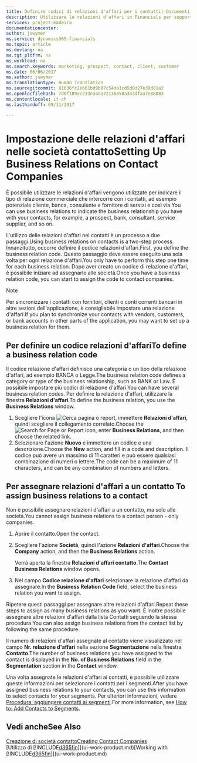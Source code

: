 ```yaml
---
title: Definire codici di relazioni d'affari per i contatti| Documenti Microsoft
description: Utilizzare le relazioni d'affari in Financials per supportare il marketing e per indicare il tipo di relazione commerciale che intercorre con prospetti e clienti, ad esempio, una banca o un fornitore di servizi.
services: project-madeira
documentationcenter: 
author: jswymer
ms.service: dynamics365-financials
ms.topic: article
ms.devlang: na
ms.tgt_pltfrm: na
ms.workload: na
ms.search.keywords: marketing, prospect, contact, client, customer
ms.date: 06/06/2017
ms.author: jswymer
ms.translationtype: Human Translation
ms.sourcegitcommit: 81636fc2e661bd9b07c54da1cd5d0d27e30d01a2
ms.openlocfilehash: 7d0f189ac233ea4da72136858a343dfaa7e88883
ms.contentlocale: it-ch
ms.lasthandoff: 09/11/2017

---
```

# <a name="setting-up-business-relations-on-contact-companies"></a><span data-ttu-id="07081-103">Impostazione delle relazioni d'affari nelle società contatto</span><span class="sxs-lookup"><span data-stu-id="07081-103">Setting Up Business Relations on Contact Companies</span></span>
<span data-ttu-id="07081-104">È possibile utilizzare le relazioni d'affari vengono utilizzate per indicare il tipo di relazione commerciale che intercorre con i contatti, ad esempio potenziale cliente, banca, consulente e fornitore di servizi e così via.</span><span class="sxs-lookup"><span data-stu-id="07081-104">You can use business relations to indicate the business relationship you have with your contacts, for example, a prospect, bank, consultant, service supplier, and so on.</span></span>

<span data-ttu-id="07081-105">L'utilizzo delle relazioni d'affari nei contatti è un processo a due passaggi.</span><span class="sxs-lookup"><span data-stu-id="07081-105">Using business relations on contacts is a two-step process.</span></span> <span data-ttu-id="07081-106">Innanzitutto, occorre definire il codice relazioni d'affari.</span><span class="sxs-lookup"><span data-stu-id="07081-106">First, you define the business relation code.</span></span> <span data-ttu-id="07081-107">Questo passaggio deve essere eseguito una sola volta per ogni relazione d'affari.</span><span class="sxs-lookup"><span data-stu-id="07081-107">You only have to perform this step one time for each business relation.</span></span> <span data-ttu-id="07081-108">Dopo aver creato un codice di relazione d'affari, è possibile iniziare ad assegnarlo alle società.</span><span class="sxs-lookup"><span data-stu-id="07081-108">Once you have a business relation code, you can start to assign the code to contact companies.</span></span>

> [!NOTE]  
>   <span data-ttu-id="07081-109">Per sincronizzare i contatti con fornitori, clienti o conti correnti bancari in altre sezioni dell'applicazione, è consigliabile impostare una relazione d'affari.</span><span class="sxs-lookup"><span data-stu-id="07081-109">If you plan to synchronize your contacts with vendors, customers, or bank accounts in other parts of the application, you may want to set up a business relation for them.</span></span>

## <a name="to-define-a-business-relation-code"></a><span data-ttu-id="07081-110">Per definire un codice relazioni d'affari</span><span class="sxs-lookup"><span data-stu-id="07081-110">To define a business relation code</span></span>
<span data-ttu-id="07081-111">Il codice relazione d'affari definisce una categoria o un tipo della relazione d'affari, ad esempio BANCA o Legge.</span><span class="sxs-lookup"><span data-stu-id="07081-111">The business relation code defines a category or type of the business relationship, such as BANK or Law.</span></span> <span data-ttu-id="07081-112">È possibile impostare più codici di relazione d'affari.</span><span class="sxs-lookup"><span data-stu-id="07081-112">You can have several business relation codes.</span></span> <span data-ttu-id="07081-113">Per definire la relazione d'affari, utilizzare la finestra **Relazioni d'affari**.</span><span class="sxs-lookup"><span data-stu-id="07081-113">To define the business relation, you use the **Business Relations** window.</span></span>

1. <span data-ttu-id="07081-114">Scegliere l'icona ![Cerca pagina o report](media/ui-search/search_small.png "icona Cerca pagina o report"), immettere **Relazioni d'affari**, quindi scegliere il collegamento correlato.</span><span class="sxs-lookup"><span data-stu-id="07081-114">Choose the ![Search for Page or Report](media/ui-search/search_small.png "Search for Page or Report icon") icon, enter **Business Relations**, and then choose the related link.</span></span>
2. <span data-ttu-id="07081-115">Selezionare l'azione **Nuovo** e immettere un codice e una descrizione.</span><span class="sxs-lookup"><span data-stu-id="07081-115">Choose the **New** action, and fill in a code and description.</span></span> <span data-ttu-id="07081-116">Il codice può avere un massimo di 11 caratteri e può essere qualsiasi combinazione di numeri o lettere.</span><span class="sxs-lookup"><span data-stu-id="07081-116">The code can be a maximum of 11 characters, and can be any combination of numbers and letters.</span></span>

## <span data-ttu-id="07081-117"><a name="AssignBusRelContact"></a> Per assegnare relazioni d'affari a un contatto</span><span class="sxs-lookup"><span data-stu-id="07081-117"><a name="AssignBusRelContact"></a> To assign business relations to a contact</span></span>
<span data-ttu-id="07081-118">Non è possibile assegnare relazioni d'affari a un contatto, ma solo alle società.</span><span class="sxs-lookup"><span data-stu-id="07081-118">You cannot assign business relations to a contact person - only companies.</span></span>

1. <span data-ttu-id="07081-119">Aprire il contatto.</span><span class="sxs-lookup"><span data-stu-id="07081-119">Open the contact.</span></span>
2. <span data-ttu-id="07081-120">Scegliere l'azione **Società**, quindi l'azione **Relazioni d'affari**.</span><span class="sxs-lookup"><span data-stu-id="07081-120">Choose the **Company** action, and then the **Business Relations** action.</span></span>

    <span data-ttu-id="07081-121">Verrà aperta la finestra **Relazioni d'affari contatto**.</span><span class="sxs-lookup"><span data-stu-id="07081-121">The **Contact Business Relations** window opens.</span></span>
3. <span data-ttu-id="07081-122">Nel campo **Codice relazione d'affari** selezionare la relazione d'affari da assegnare.</span><span class="sxs-lookup"><span data-stu-id="07081-122">In the **Business Relation Code** field, select the business relation you want to assign.</span></span>

<span data-ttu-id="07081-123">Ripetere questi passaggi per assegnare altre relazioni d'affari.</span><span class="sxs-lookup"><span data-stu-id="07081-123">Repeat these steps to assign as many business relations as you want.</span></span> <span data-ttu-id="07081-124">È inoltre possibile assegnare altre relazioni d'affari dalla lista Contatti seguendo la stessa procedura.</span><span class="sxs-lookup"><span data-stu-id="07081-124">You can also assign business relations from the contact list by following the same procedure.</span></span>

<span data-ttu-id="07081-125">Il numero di relazioni d'affari assegnate al contatto viene visualizzato nel campo **Nr. relazione d'affari** nella sezione **Segmentazione** nella finestra **Contatto**.</span><span class="sxs-lookup"><span data-stu-id="07081-125">The number of business relations you have assigned to the contact is displayed in the **No. of Business Relations** field in the **Segmentation** section in the **Contact** window.</span></span>

<span data-ttu-id="07081-126">Una volta assegnate le relazioni d'affari ai contatti, è possibile utilizzare queste informazioni per selezionare i contatti per i segmenti.</span><span class="sxs-lookup"><span data-stu-id="07081-126">After you have assigned business relations to your contacts, you can use this information to select contacts for your segments.</span></span> <span data-ttu-id="07081-127">Per ulteriori informazioni, vedere [Procedura: aggiungere contatti ai segmenti](marketing-add-contact-segment.md).</span><span class="sxs-lookup"><span data-stu-id="07081-127">For more information, see [How to: Add Contacts to Segments](marketing-add-contact-segment.md).</span></span>

## <a name="see-also"></a><span data-ttu-id="07081-128">Vedi anche</span><span class="sxs-lookup"><span data-stu-id="07081-128">See Also</span></span>
[<span data-ttu-id="07081-129">Creazione di società contatto</span><span class="sxs-lookup"><span data-stu-id="07081-129">Creating Contact Companies</span></span>](marketing-create-contact-companies.md)  
<span data-ttu-id="07081-130">[Utilizzo di [!INCLUDE[d365fin](includes/d365fin_md.md)]](ui-work-product.md)</span><span class="sxs-lookup"><span data-stu-id="07081-130">[Working with [!INCLUDE[d365fin](includes/d365fin_md.md)]](ui-work-product.md)</span></span>

